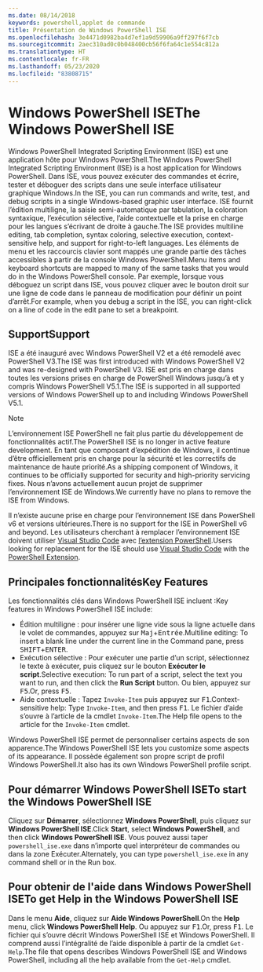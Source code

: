 ```yaml
---
ms.date: 08/14/2018
keywords: powershell,applet de commande
title: Présentation de Windows PowerShell ISE
ms.openlocfilehash: 3e4471d0982ba4d7ef1a9d59906a9ff297f6f7cb
ms.sourcegitcommit: 2aec310ad0c0b048400cb56f6fa64c1e554c812a
ms.translationtype: HT
ms.contentlocale: fr-FR
ms.lasthandoff: 05/23/2020
ms.locfileid: "83808715"
---
```

# <a name="the-windows-powershell-ise"></a><span data-ttu-id="420e1-103">Windows PowerShell ISE</span><span class="sxs-lookup"><span data-stu-id="420e1-103">The Windows PowerShell ISE</span></span>

<span data-ttu-id="420e1-104">Windows PowerShell Integrated Scripting Environment (ISE) est une application hôte pour Windows PowerShell.</span><span class="sxs-lookup"><span data-stu-id="420e1-104">The Windows PowerShell Integrated Scripting Environment (ISE) is a host application for Windows PowerShell.</span></span> <span data-ttu-id="420e1-105">Dans ISE, vous pouvez exécuter des commandes et écrire, tester et déboguer des scripts dans une seule interface utilisateur graphique Windows.</span><span class="sxs-lookup"><span data-stu-id="420e1-105">In the ISE, you can run commands and write, test, and debug scripts in a single Windows-based graphic user interface.</span></span> <span data-ttu-id="420e1-106">ISE fournit l’édition multiligne, la saisie semi-automatique par tabulation, la coloration syntaxique, l’exécution sélective, l’aide contextuelle et la prise en charge pour les langues s’écrivant de droite à gauche.</span><span class="sxs-lookup"><span data-stu-id="420e1-106">The ISE provides multiline editing, tab completion, syntax coloring, selective execution, context-sensitive help, and support for right-to-left languages.</span></span> <span data-ttu-id="420e1-107">Les éléments de menu et les raccourcis clavier sont mappés une grande partie des tâches accessibles à partir de la console Windows PowerShell.</span><span class="sxs-lookup"><span data-stu-id="420e1-107">Menu items and keyboard shortcuts are mapped to many of the same tasks that you would do in the Windows PowerShell console.</span></span> <span data-ttu-id="420e1-108">Par exemple, lorsque vous déboguez un script dans ISE, vous pouvez cliquer avec le bouton droit sur une ligne de code dans le panneau de modification pour définir un point d’arrêt.</span><span class="sxs-lookup"><span data-stu-id="420e1-108">For example, when you debug a script in the ISE, you can right-click on a line of code in the edit pane to set a breakpoint.</span></span>

## <a name="support"></a><span data-ttu-id="420e1-109">Support</span><span class="sxs-lookup"><span data-stu-id="420e1-109">Support</span></span>

<span data-ttu-id="420e1-110">ISE a été inauguré avec Windows PowerShell V2 et a été remodelé avec PowerShell V3.</span><span class="sxs-lookup"><span data-stu-id="420e1-110">The ISE was first introduced with Windows PowerShell V2 and was re-designed with PowerShell V3.</span></span> <span data-ttu-id="420e1-111">ISE est pris en charge dans toutes les versions prises en charge de PowerShell Windows jusqu’à et y compris Windows PowerShell V5.1.</span><span class="sxs-lookup"><span data-stu-id="420e1-111">The ISE is supported in all supported versions of Windows PowerShell up to and including Windows PowerShell V5.1.</span></span>

> [!NOTE]
> <span data-ttu-id="420e1-112">L’environnement ISE PowerShell ne fait plus partie du développement de fonctionnalités actif.</span><span class="sxs-lookup"><span data-stu-id="420e1-112">The PowerShell ISE is no longer in active feature development.</span></span> <span data-ttu-id="420e1-113">En tant que composant d’expédition de Windows, il continue d’être officiellement pris en charge pour la sécurité et les correctifs de maintenance de haute priorité.</span><span class="sxs-lookup"><span data-stu-id="420e1-113">As a shipping component of Windows, it continues to be officially supported for security and high-priority servicing fixes.</span></span>
> <span data-ttu-id="420e1-114">Nous n’avons actuellement aucun projet de supprimer l’environnement ISE de Windows.</span><span class="sxs-lookup"><span data-stu-id="420e1-114">We currently have no plans to remove the ISE from Windows.</span></span>
>
> <span data-ttu-id="420e1-115">Il n’existe aucune prise en charge pour l’environnement ISE dans PowerShell v6 et versions ultérieures.</span><span class="sxs-lookup"><span data-stu-id="420e1-115">There is no support for the ISE in PowerShell v6 and beyond.</span></span> <span data-ttu-id="420e1-116">Les utilisateurs cherchant à remplacer l’environnement ISE doivent utiliser [Visual Studio Code](https://code.visualstudio.com/) avec [l’extension PowerShell](https://marketplace.visualstudio.com/items?itemName=ms-vscode.PowerShell).</span><span class="sxs-lookup"><span data-stu-id="420e1-116">Users looking for replacement for the ISE should use [Visual Studio Code](https://code.visualstudio.com/) with the [PowerShell Extension](https://marketplace.visualstudio.com/items?itemName=ms-vscode.PowerShell).</span></span>

## <a name="key-features"></a><span data-ttu-id="420e1-117">Principales fonctionnalités</span><span class="sxs-lookup"><span data-stu-id="420e1-117">Key Features</span></span>

<span data-ttu-id="420e1-118">Les fonctionnalités clés dans Windows PowerShell ISE incluent :</span><span class="sxs-lookup"><span data-stu-id="420e1-118">Key features in Windows PowerShell ISE include:</span></span>

- <span data-ttu-id="420e1-119">Édition multiligne : pour insérer une ligne vide sous la ligne actuelle dans le volet de commandes, appuyez sur <kbd>Maj</kbd>+<kbd>Entrée</kbd>.</span><span class="sxs-lookup"><span data-stu-id="420e1-119">Multiline editing: To insert a blank line under the current line in the Command pane, press <kbd>SHIFT</kbd>+<kbd>ENTER</kbd>.</span></span>
- <span data-ttu-id="420e1-120">Exécution sélective : Pour exécuter une partie d’un script, sélectionnez le texte à exécuter, puis cliquez sur le bouton **Exécuter le script**.</span><span class="sxs-lookup"><span data-stu-id="420e1-120">Selective execution: To run part of a script, select the text you want to run, and then click the **Run Script** button.</span></span> <span data-ttu-id="420e1-121">Ou bien, appuyez sur <kbd>F5</kbd>.</span><span class="sxs-lookup"><span data-stu-id="420e1-121">Or, press <kbd>F5</kbd>.</span></span>
- <span data-ttu-id="420e1-122">Aide contextuelle : Tapez `Invoke-Item` puis appuyez sur <kbd>F1</kbd>.</span><span class="sxs-lookup"><span data-stu-id="420e1-122">Context-sensitive help: Type `Invoke-Item`, and then press <kbd>F1</kbd>.</span></span> <span data-ttu-id="420e1-123">Le fichier d’aide s’ouvre à l’article de la cmdlet `Invoke-Item`.</span><span class="sxs-lookup"><span data-stu-id="420e1-123">The Help file opens to the article for the `Invoke-Item` cmdlet.</span></span>

<span data-ttu-id="420e1-124">Windows PowerShell ISE permet de personnaliser certains aspects de son apparence.</span><span class="sxs-lookup"><span data-stu-id="420e1-124">The Windows PowerShell ISE lets you customize some aspects of its appearance.</span></span> <span data-ttu-id="420e1-125">Il possède également son propre script de profil Windows PowerShell.</span><span class="sxs-lookup"><span data-stu-id="420e1-125">It also has its own Windows PowerShell profile script.</span></span>

## <a name="to-start-the-windows-powershell-ise"></a><span data-ttu-id="420e1-126">Pour démarrer Windows PowerShell ISE</span><span class="sxs-lookup"><span data-stu-id="420e1-126">To start the Windows PowerShell ISE</span></span>

<span data-ttu-id="420e1-127">Cliquez sur **Démarrer**, sélectionnez **Windows PowerShell**, puis cliquez sur **Windows PowerShell ISE**.</span><span class="sxs-lookup"><span data-stu-id="420e1-127">Click **Start**, select **Windows PowerShell**, and then click **Windows PowerShell ISE**.</span></span>
<span data-ttu-id="420e1-128">Vous pouvez aussi taper `powershell_ise.exe` dans n’importe quel interpréteur de commandes ou dans la zone Exécuter.</span><span class="sxs-lookup"><span data-stu-id="420e1-128">Alternately, you can type `powershell_ise.exe` in any command shell or in the Run box.</span></span>

## <a name="to-get-help-in-the-windows-powershell-ise"></a><span data-ttu-id="420e1-129">Pour obtenir de l'aide dans Windows PowerShell ISE</span><span class="sxs-lookup"><span data-stu-id="420e1-129">To get Help in the Windows PowerShell ISE</span></span>

<span data-ttu-id="420e1-130">Dans le menu **Aide**, cliquez sur **Aide Windows PowerShell**.</span><span class="sxs-lookup"><span data-stu-id="420e1-130">On the **Help** menu, click **Windows PowerShell Help**.</span></span> <span data-ttu-id="420e1-131">Ou appuyez sur <kbd>F1</kbd>.</span><span class="sxs-lookup"><span data-stu-id="420e1-131">Or, press <kbd>F1</kbd>.</span></span> <span data-ttu-id="420e1-132">Le fichier qui s’ouvre décrit Windows PowerShell ISE et Windows PowerShell. Il comprend aussi l’intégralité de l’aide disponible à partir de la cmdlet `Get-Help`.</span><span class="sxs-lookup"><span data-stu-id="420e1-132">The file that opens describes Windows PowerShell ISE and Windows PowerShell, including all the help available from the `Get-Help` cmdlet.</span></span>
